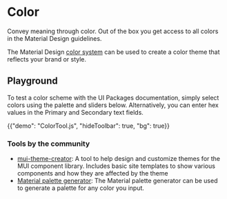 # Color

<p class="description">Convey meaning through color. Out of the box you get access to all colors in the Material Design guidelines.</p>

The Material Design [color system](https://material.io/design/color/) can be used to create a color theme that reflects your brand or style.

## Playground

To test a color scheme with the UI Packages documentation, simply select colors using the palette and sliders below.
Alternatively, you can enter hex values in the Primary and Secondary text fields.

{{"demo": "ColorTool.js", "hideToolbar": true, "bg": true}}

### Tools by the community

- [mui-theme-creator](https://bareynol.github.io/mui-theme-creator/): A tool to help design and customize themes for the MUI component library. Includes basic site templates to show various components and how they are affected by the theme
- [Material palette generator](https://material.io/inline-tools/color/): The Material palette generator can be used to generate a palette for any color you input.
